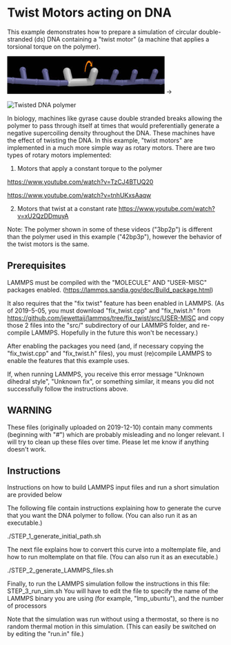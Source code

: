 Twist Motors acting on DNA
====================

This example demonstrates how to prepare a simulation of circular
double-stranded (ds) DNA containing a "twist motor"
(a machine that applies a torsional torque on the polymer).

![Twist motor](../../images/twist_motor_LLR.jpg) →

![Twisted DNA polymer](https://i1.ytimg.com/vi/TzCJ4BTUQ20/hqdefault.jpg)

In biology, machines like gyrase cause double stranded breaks
allowing the polymer to pass through itself at times that would
preferentially generate a negative supercoiling density throughout the DNA.
These machines have the effect of twisting the DNA.
In this example, "twist motors" are implemented in a much more simple way
as rotary motors.
There are two types of rotary motors implemented:

1) Motors that apply a constant torque to the polymer

https://www.youtube.com/watch?v=TzCJ4BTUQ20

https://www.youtube.com/watch?v=tnhUKxsAaqw

2) Motors that twist at a constant rate
https://www.youtube.com/watch?v=xU2QzDDmuyA

Note: The polymer shown in some of these videos ("3bp2p") is different than the
      polymer used in this example ("42bp3p"), however the behavior
      of the twist motors is the same.

##    Prerequisites

LAMMPS must be compiled with the "MOLECULE" AND "USER-MISC" packages enabled.
(https://lammps.sandia.gov/doc/Build_package.html)

It also requires that the "fix twist" feature has been enabled in LAMMPS.
(As of 2019-5-05, you must download "fix_twist.cpp" and "fix_twist.h" from
 https://github.com/jewettaij/lammps/tree/fix_twist/src/USER-MISC
 and copy those 2 files into the "src/" subdirectory of our LAMMPS folder,
 and re-compile LAMMPS.  Hopefully in the future this won't be necessary.)

After enabling the packages you need (and, if necessary copying the
"fix_twist.cpp" and "fix_twist.h" files), you must (re)compile LAMMPS
to enable the features that this example uses.

If, when running LAMMPS, you receive this error message
"Unknown dihedral style", "Unknown fix", or something similar,
it means you did not successfully follow the instructions above.

##    WARNING

These files (originally uploaded on 2019-12-10) contain many comments
(beginning with "#") which are probably misleading and no longer relevant.
I will try to clean up these files over time.
Please let me know if anything doesn't work.

##    Instructions

Instructions on how to build LAMMPS input files and 
run a short simulation are provided below

The following file contain instructions explaining how to generate
the curve that you want the DNA polymer to follow.
(You can also run it as an executable.)

   ./STEP_1_generate_initial_path.sh

The next file explains how to convert this curve into a moltemplate file, and
how to run moltemplate on that file. (You can also run it as an executable.)

   ./STEP_2_generate_LAMMPS_files.sh

Finally, to run the LAMMPS simulation follow the instructions in this file:
STEP_3_run_sim.sh
You will have to edit the file to specify the name of the LAMMPS binary
you are using (for example, "lmp_ubuntu"), and the number of processors

Note that the simulation was run without using a thermostat,
so there is no random thermal motion in this simulation.
(This can easily be switched on by editing the "run.in" file.)